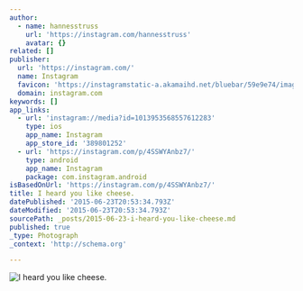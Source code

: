```yaml
---
author:
  - name: hannesstruss
    url: 'https://instagram.com/hannesstruss'
    avatar: {}
related: []
publisher:
  url: 'https://instagram.com/'
  name: Instagram
  favicon: 'https://instagramstatic-a.akamaihd.net/bluebar/59e9e74/images/ico/favicon.ico'
  domain: instagram.com
keywords: []
app_links:
  - url: 'instagram://media?id=1013953568557612283'
    type: ios
    app_name: Instagram
    app_store_id: '389801252'
  - url: 'https://instagram.com/p/4SSWYAnbz7/'
    type: android
    app_name: Instagram
    package: com.instagram.android
isBasedOnUrl: 'https://instagram.com/p/4SSWYAnbz7/'
title: I heard you like cheese.
datePublished: '2015-06-23T20:53:34.793Z'
dateModified: '2015-06-23T20:53:34.793Z'
sourcePath: _posts/2015-06-23-i-heard-you-like-cheese.md
published: true
_type: Photograph
_context: 'http://schema.org'

---
```

![I heard you like cheese&period;](https://igcdn-photos-d-a.akamaihd.net/hphotos-ak-xaf1/t51.2885-15/11357830_492011870959379_1385507156_n.jpg)